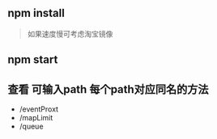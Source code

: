 ## npm install 
> 如果速度慢可考虑淘宝镜像

## npm start

## 查看 可输入path 每个path对应同名的方法
* /eventProxt
* /mapLimit
* /queue